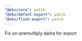 ```yaml
---
"@ekx/core": patch
"@ekx/bmfont-export": patch
"@ekx/flash-export": patch
---
```


Fix un-premultiply alpha for export
